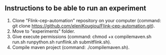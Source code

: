 ## Instructions to be able to run an experiment

1. Clone "Flink-cep-automation" repository on your computer (command: git clone https://github.com/eleniKougiou/Flink-cep-automation.git).
2. Move to "experiments" folder.
3. Give execute permissions (command: chmod +x compilemaven.sh run.sh runpython.sh runflink.sh submitflink.sh).
4. Compile maven project (command: ./compilemaven.sh).
